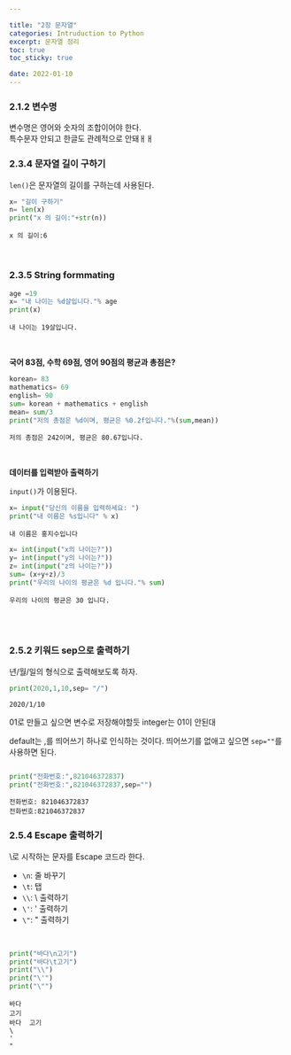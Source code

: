 ```yaml
---

title: "2장 문자열"
categories: Intruduction to Python
excerpt: 문자열 정리
toc: true
toc_sticky: true

date: 2022-01-10
---
```


### 2.1.2 변수명
변수명은 영어와 숫자의 조합이어야 한다.  
특수문자 안되고 한글도 관례적으로 안돼ㅐㅐ
<br>

### 2.3.4 문자열 길이 구하기

`len()`은 문자열의 길이를 구하는데 사용된다.


```python
x= "길이 구하기"
n= len(x)
print("x 의 길이:"+str(n)) 
```

    x 의 길이:6
    


<br>

### 2.3.5 String formmating



```python
age =19
x= "내 나이는 %d살입니다."% age
print(x)
```

    내 나이는 19살입니다.
    
<br>

__국어 83점, 수학 69점, 영어 90점의 평균과 총점은?__


```python
korean= 83
mathematics= 69
english= 90
sum= korean + mathematics + english
mean= sum/3
print("저의 총점은 %d이며, 평균은 %0.2f입니다."%(sum,mean))
```

    저의 총점은 242이며, 평균은 80.67입니다.
    
<br>

__데이터를 입력받아 출력하기__

`input()`가 이용된다.  


```python
x= input("당신의 이름을 입력하세요: ")
print("내 이름은 %s입니다" % x)
```

    내 이름은 홍지수입니다
    


```python
x= int(input("x의 나이는?"))
y= int(input("y의 나이는?"))
z= int(input("z의 나이는?"))
sum= (x+y+z)/3
print("우리의 나이의 평균은 %d 입니다."% sum)
```

    우리의 나이의 평균은 30 입니다.
<br>
<br>    


### 2.5.2 키워드 sep으로 출력하기

년/월/일의 형식으로 출력해보도록 하자.  


```python
print(2020,1,10,sep= "/")
```

    2020/1/10
    

01로 만들고 싶으면 변수로 저장해야할듯 integer는 01이 안된대  

default는 ,를 띄어쓰기 하나로 인식하는 것이다.
띄어쓰기를 없애고 싶으면 `sep=""`를 사용하면 된다.  


```python

print("전화번호:",821046372837)
print("전화번호:",821046372837,sep="")
```

    전화번호: 821046372837
    전화번호:821046372837
    

### 2.5.4 Escape 출력하기
\로 시작하는 문자를 Escape 코드라 한다.  
- `\n`: 줄 바꾸기
- `\t`: 탭
- `\\`: \ 출력하기
- `\'`: ' 출력하기
- `\"`: " 출력하기
<br>

```python
print("바다\n고기")
print("바다\t고기")
print("\\")
print("\'")
print("\"")
```

    바다
    고기
    바다	고기
    \
    '
    "
    
